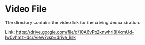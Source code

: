# Video File

The directory contains the video link for the driving demonstration.

Link: https://drive.google.com/file/d/10A6vPo2knwhrI8IXcmUd-Iw0vhmzHdcr/view?usp=drive_link
